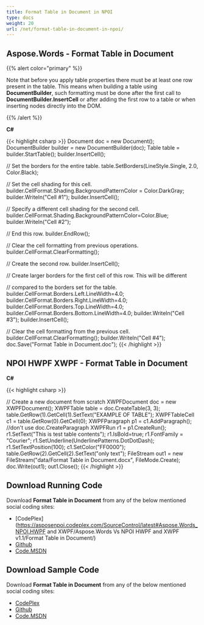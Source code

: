 ```yaml
---
title: Format Table in Document in NPOI
type: docs
weight: 20
url: /net/format-table-in-document-in-npoi/
---
```


## **Aspose.Words - Format Table in Document**
{{% alert color="primary" %}} 

Note that before you apply table properties there must be at least one row present in the table. This means when building a table using **DocumentBuilder**, such formatting must be done after the first call to **DocumentBuilder.InsertCell** or after adding the first row to a table or when inserting nodes directly into the DOM.

{{% /alert %}} 

**C#**

{{< highlight csharp >}}
  Document doc = new Document();
  DocumentBuilder builder = new DocumentBuilder(doc);
  Table table = builder.StartTable();
  builder.InsertCell();

  // Set the borders for the entire table.
  table.SetBorders(LineStyle.Single, 2.0, Color.Black);

  // Set the cell shading for this cell.
  builder.CellFormat.Shading.BackgroundPatternColor = Color.DarkGray;
  builder.Writeln("Cell #1");
  builder.InsertCell();

  // Specify a different cell shading for the second cell.
  builder.CellFormat.Shading.BackgroundPatternColor=Color.Blue;
  builder.Writeln("Cell #2");

  // End this row.
  builder.EndRow();

  // Clear the cell formatting from previous operations.
  builder.CellFormat.ClearFormatting();

  // Create the second row.
  builder.InsertCell();

  // Create larger borders for the first cell of this row. This will be different

  // compared to the borders set for the table.
  builder.CellFormat.Borders.Left.LineWidth=4.0;
  builder.CellFormat.Borders.Right.LineWidth=4.0;
  builder.CellFormat.Borders.Top.LineWidth=4.0;
  builder.CellFormat.Borders.Bottom.LineWidth=4.0;
  builder.Writeln("Cell #3");
  builder.InsertCell();

  // Clear the cell formatting from the previous cell.
  builder.CellFormat.ClearFormatting();
  builder.Writeln("Cell #4");
  doc.Save("Format Table in Document.doc");
{{< /highlight >}}
## **NPOI HWPF XWPF - Format Table in Document**
**C#**

{{< highlight csharp >}}

  // Create a new document from scratch
  XWPFDocument doc = new XWPFDocument();
  XWPFTable table = doc.CreateTable(3, 3);
  table.GetRow(1).GetCell(1).SetText("EXAMPLE OF TABLE");
  XWPFTableCell c1 = table.GetRow(0).GetCell(0);
  XWPFParagraph p1 = c1.AddParagraph();   //don't use doc.CreateParagraph
  XWPFRun r1 = p1.CreateRun();
  r1.SetText("This is test table contents");
  r1.IsBold=true;
  r1.FontFamily = "Courier";
  r1.SetUnderline(UnderlinePatterns.DotDotDash);
  r1.SetTextPosition(100);
  c1.SetColor("FF0000");
  table.GetRow(2).GetCell(2).SetText("only text");
  FileStream out1 = new FileStream("data/Format Table in Document.docx", FileMode.Create);
  doc.Write(out1);
  out1.Close();
{{< /highlight >}}
## **Download Running Code**
Download **Format Table in Document** from any of the below mentioned social coding sites:

- [CodePlex](https://asposenpoi.codeplex.com/SourceControl/latest#Aspose.Words_NPOI.HWPF and XWPF/Aspose.Words Vs NPOI HWPF and XWPF v1.1/Format Table in Document/)
- [Github](https://github.com/aspose-words/Aspose.Words-for-.NET/tree/master/Plugins/NPOI/Aspose.Words%20Vs%20NPOI%20HWPF%20and%20XWPF%20v1.1/Format%20Table%20in%20Document)
- [Code.MSDN](https://code.msdn.microsoft.com/AsposeWords-vs-NPOI-HWPF-1ac73164/view/SourceCode#content)
## **Download Sample Code**
Download **Format Table in Document** from any of the below mentioned social coding sites:

- [CodePlex](https://asposenpoi.codeplex.com/releases/view/617696)
- [Github](https://github.com/aspose-words/Aspose.Words-for-.NET/releases/tag/AsposeWordsVsNPOIHWPFandXWPF1.1)
- [Code.MSDN](https://code.msdn.microsoft.com/AsposeWords-vs-NPOI-HWPF-1ac73164/view/SourceCode#content)
